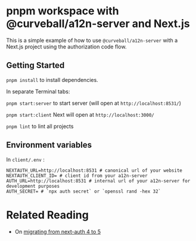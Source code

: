 # pnpm workspace with @curveball/a12n-server and Next.js

This is a simple example of how to use `@curveball/a12n-server` with a Next.js project using the authorization code flow.

## Getting Started

`pnpm install` to install dependencies.

In separate Terminal tabs:

`pnpm start:server` to start server (will open at `http://localhost:8531/`) 

`pnpm start:client` Next will open at `http://localhost:3000/`

`pnpm lint` to lint all projects

## Environment variables

In `client/.env` :
```
NEXTAUTH_URL=http://localhost:8531 # canonical url of your website
NEXTAUTH_CLIENT_ID= # client id from your a12n-server
AUTH_URL=http://localhost:8531 # internal url of your a12n-server for development purposes
AUTH_SECRET= # `npx auth secret` or `openssl rand -hex 32`
```

# Related Reading

- On [migrating from next-auth 4 to 5](https://authjs.dev/getting-started/migrating-to-v5)

